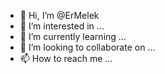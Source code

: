 - 👋 Hi, I’m @ErMelek
- 👀 I’m interested in ...
- 🌱 I’m currently learning ...
- 💞️ I’m looking to collaborate on ...
- 📫 How to reach me ...

<!---
ErMelek/ErMelek is a ✨ special ✨ repository because its `README.md` (this file) appears on your GitHub profile.
You can click the Preview link to take a look at your changes.
--->
